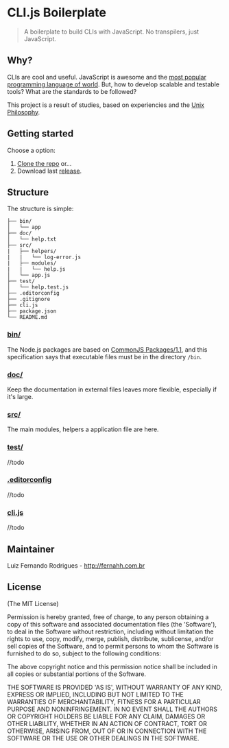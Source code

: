 # CLI.js Boilerplate

> A boilerplate to build CLIs with JavaScript. No transpilers, just JavaScript.

## Why?

CLIs are cool and useful. JavaScript is awesome and the [most popular programming language of world](http://stackoverflow.com/research/developer-survey-2016#technology). But, how to develop scalable and testable tools? What are the standards to be followed?

This project is a result of studies, based on experiencies and the [Unix Philosophy](https://en.wikipedia.org/wiki/Unix_philosophy).

## Getting started

Choose a option:

1. [Clone the repo](https://github.com/fernahh/clijs-boilerplate.git) or...
2. Download last [release](https://github.com/fernahh/clijs-boilerplate/archive/master.zip).

## Structure

The structure is simple:

```
├── bin/
│   └── app
├── doc/
│   └── help.txt
├── src/
|   ├── helpers/
|   |   └── log-error.js
|   ├── modules/
|   |   └── help.js
│   └── app.js
├── test/
│   └── help.test.js
├── .editorconfig
├── .gitignore
├── cli.js
├── package.json
└── README.md
```

### [bin/](https://github.com/fernahh/clijs-boilerplate/tree/master/bin/)

The Node.js packages are based on [CommonJS Packages/1.1](http://wiki.commonjs.org/wiki/Packages/1.1), and this specification says that executable files must be in the directory `/bin`.

### [doc/](https://github.com/fernahh/clijs-boilerplate/tree/master/doc/)

Keep the documentation in external files leaves more flexible, especially if it's large.

### [src/](https://github.com/fernahh/clijs-boilerplate/tree/master/src/)

The main modules, helpers a application file are here.

### [test/](https://github.com/fernahh/clijs-boilerplate/tree/master/test/)

//todo

### [.editorconfig](https://github.com/fernahh/clijs-boilerplate/tree/master/.editorconfig)

//todo

### [cli.js](https://github.com/fernahh/clijs-boilerplate/tree/master/cli.js)

//todo

## Maintainer

Luiz Fernando Rodrigues - http://fernahh.com.br

## License

(The MIT License)

Permission is hereby granted, free of charge, to any person obtaining a copy of this software and associated documentation files (the 'Software'), to deal in the Software without restriction, including without limitation the rights to use, copy, modify, merge, publish, distribute, sublicense, and/or sell copies of the Software, and to permit persons to whom the Software is furnished to do so, subject to the following conditions:

The above copyright notice and this permission notice shall be included in all copies or substantial portions of the Software.

THE SOFTWARE IS PROVIDED 'AS IS', WITHOUT WARRANTY OF ANY KIND, EXPRESS OR IMPLIED, INCLUDING BUT NOT LIMITED TO THE WARRANTIES OF MERCHANTABILITY, FITNESS FOR A PARTICULAR PURPOSE AND NONINFRINGEMENT. IN NO EVENT SHALL THE AUTHORS OR COPYRIGHT HOLDERS BE LIABLE FOR ANY CLAIM, DAMAGES OR OTHER LIABILITY, WHETHER IN AN ACTION OF CONTRACT, TORT OR OTHERWISE, ARISING FROM, OUT OF OR IN CONNECTION WITH THE SOFTWARE OR THE USE OR OTHER DEALINGS IN THE SOFTWARE.
